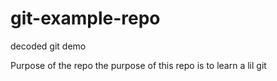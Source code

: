 # git-example-repo
decoded git demo

Purpose of the repo
the purpose of this repo is to learn a lil git